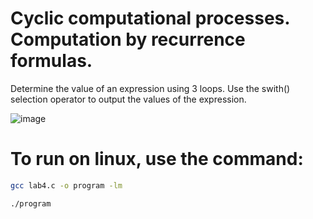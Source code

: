 # Cyclic computational processes. Computation by recurrence formulas.
Determine the value of an expression using 3 loops. Use the swith() selection operator to output the values of the expression.


![image](https://github.com/user-attachments/assets/9c92442d-7aee-401f-af6e-afcbfb8ba8a2)



# To run on linux, use the command:
```bash
gcc lab4.c -o program -lm
```
```bash
./program
```
